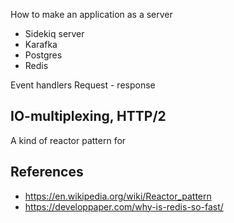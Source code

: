 How to make an application as a server
- Sidekiq server
- Karafka
- Postgres
- Redis

Event handlers
Request - response

## IO-multiplexing, HTTP/2
A kind of reactor pattern for 

## References
- https://en.wikipedia.org/wiki/Reactor_pattern
- https://developpaper.com/why-is-redis-so-fast/
